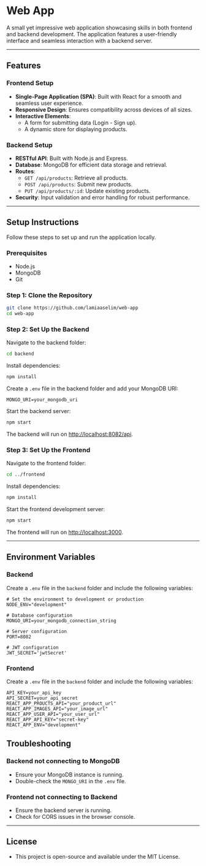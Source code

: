 # Web App

A small yet impressive web application showcasing skills in both frontend and backend development. The application features a user-friendly interface and seamless interaction with a backend server.

---

## Features

### Frontend Setup

- **Single-Page Application (SPA)**: Built with React for a smooth and seamless user experience.
- **Responsive Design**: Ensures compatibility across devices of all sizes.
- **Interactive Elements**:
  - A form for submitting data (Login - Sign up).
  - A dynamic store for displaying products.

### Backend Setup

- **RESTful API**: Built with Node.js and Express.
- **Database**: MongoDB for efficient data storage and retrieval.
- **Routes**:
  - `GET /api/products`: Retrieve all products.
  - `POST /api/products`: Submit new products.
  - `PUT /api/products/:id`: Update existing products.
- **Security**: Input validation and error handling for robust performance.

---

## Setup Instructions

Follow these steps to set up and run the application locally.

### Prerequisites

- Node.js
- MongoDB
- Git

### Step 1: Clone the Repository

```bash
git clone https://github.com/lamiaaselim/web-app
cd web-app
```

### Step 2: Set Up the Backend

Navigate to the backend folder:

```bash
cd backend
```

Install dependencies:

```bash
npm install
```

Create a `.env` file in the backend folder and add your MongoDB URI:

```plaintext
MONGO_URI=your_mongodb_uri
```

Start the backend server:

```bash
npm start
```

The backend will run on [http://localhost:8082/api](http://localhost:8082/api).

### Step 3: Set Up the Frontend

Navigate to the frontend folder:

```bash
cd ../frontend
```

Install dependencies:

```bash
npm install
```

Start the frontend development server:

```bash
npm start
```

The frontend will run on [http://localhost:3000](http://localhost:3000).

---

## Environment Variables

### Backend

Create a `.env` file in the `backend` folder and include the following variables:

```plaintext
# Set the environment to development or production
NODE_ENV="development"

# Database configuration
MONGO_URI=your_mongodb_connection_string

# Server configuration
PORT=8082

# JWT configuration
JWT_SECRET='jwtSecret'
```

### Frontend

Create a `.env` file in the `backend` folder and include the following variables:

```plaintext
API_KEY=your_api_key
API_SECRET=your_api_secret
REACT_APP_PROUCTS_API="your_product_url"
REACT_APP_IMAGES_API="your_image_url"
REACT_APP_USER_API="your_user_url"
REACT_APP_API_KEY="secret-key"
REACT_APP_ENV="development"
```

## Troubleshooting

### Backend not connecting to MongoDB

- Ensure your MongoDB instance is running.
- Double-check the `MONGO_URI` in the `.env` file.

### Frontend not connecting to Backend

- Ensure the backend server is running.
- Check for CORS issues in the browser console.

---

## License

- This project is open-source and available under the MIT License.
